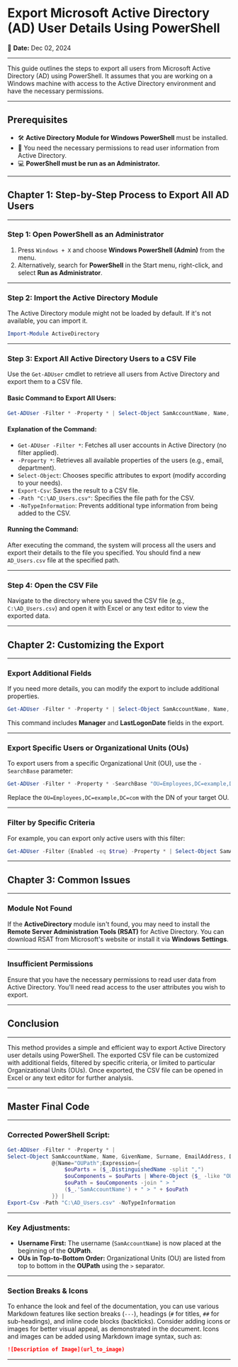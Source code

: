 # Export Microsoft Active Directory (AD) User Details Using PowerShell

📅 **Date:** Dec 02, 2024

---

This guide outlines the steps to export all users from Microsoft Active Directory (AD) using PowerShell. It assumes that you are working on a Windows machine with access to the Active Directory environment and have the necessary permissions.

---

## Prerequisites

- 🛠️ **Active Directory Module for Windows PowerShell** must be installed.
- 🔑 You need the necessary permissions to read user information from Active Directory.
- 💻 **PowerShell must be run as an Administrator.**

---

## Chapter 1: Step-by-Step Process to Export All AD Users

---

### Step 1: Open PowerShell as an Administrator

1. Press `Windows + X` and choose **Windows PowerShell (Admin)** from the menu.
2. Alternatively, search for **PowerShell** in the Start menu, right-click, and select **Run as Administrator**.

---

### Step 2: Import the Active Directory Module

The Active Directory module might not be loaded by default. If it's not available, you can import it.

```powershell
Import-Module ActiveDirectory
```

---

### Step 3: Export All Active Directory Users to a CSV File

Use the `Get-ADUser` cmdlet to retrieve all users from Active Directory and export them to a CSV file.

#### Basic Command to Export All Users:

```powershell
Get-ADUser -Filter * -Property * | Select-Object SamAccountName, Name, GivenName, Surname, EmailAddress, Department, Title, Enabled | Export-Csv -Path "C:\AD_Users.csv" -NoTypeInformation
```

#### Explanation of the Command:

- `Get-ADUser -Filter *`: Fetches all user accounts in Active Directory (no filter applied).
- `-Property *`: Retrieves all available properties of the users (e.g., email, department).
- `Select-Object`: Chooses specific attributes to export (modify according to your needs).
- `Export-Csv`: Saves the result to a CSV file.
- `-Path "C:\AD_Users.csv"`: Specifies the file path for the CSV.
- `-NoTypeInformation`: Prevents additional type information from being added to the CSV.

#### Running the Command:
After executing the command, the system will process all the users and export their details to the file you specified. You should find a new `AD_Users.csv` file at the specified path.

---

### Step 4: Open the CSV File

Navigate to the directory where you saved the CSV file (e.g., `C:\AD_Users.csv`) and open it with Excel or any text editor to view the exported data.

---

## Chapter 2: Customizing the Export

---

### Export Additional Fields

If you need more details, you can modify the export to include additional properties.

```powershell
Get-ADUser -Filter * -Property * | Select-Object SamAccountName, Name, GivenName, Surname, EmailAddress, Department, Title, Enabled, Manager, LastLogonDate | Export-Csv -Path "C:\AD_Users.csv" -NoTypeInformation
```

This command includes **Manager** and **LastLogonDate** fields in the export.

---

### Export Specific Users or Organizational Units (OUs)

To export users from a specific Organizational Unit (OU), use the `-SearchBase` parameter:

```powershell
Get-ADUser -Filter * -Property * -SearchBase "OU=Employees,DC=example,DC=com" | Select-Object SamAccountName, Name, GivenName, Surname, EmailAddress | Export-Csv -Path "C:\AD_Users.csv" -NoTypeInformation
```

Replace the `OU=Employees,DC=example,DC=com` with the DN of your target OU.

---

### Filter by Specific Criteria

For example, you can export only active users with this filter:

```powershell
Get-ADUser -Filter {Enabled -eq $true} -Property * | Select-Object SamAccountName, Name, GivenName, Surname, EmailAddress, Department | Export-Csv -Path "C:\Active_Users.csv" -NoTypeInformation
```

---

## Chapter 3: Common Issues

---

### Module Not Found

If the **ActiveDirectory** module isn't found, you may need to install the **Remote Server Administration Tools (RSAT)** for Active Directory. You can download RSAT from Microsoft's website or install it via **Windows Settings**.

---

### Insufficient Permissions

Ensure that you have the necessary permissions to read user data from Active Directory. You'll need read access to the user attributes you wish to export.

---

## Conclusion

---

This method provides a simple and efficient way to export Active Directory user details using PowerShell. The exported CSV file can be customized with additional fields, filtered by specific criteria, or limited to particular Organizational Units (OUs). Once exported, the CSV file can be opened in Excel or any text editor for further analysis.

---

## Master Final Code

---

### Corrected PowerShell Script:

```powershell
Get-ADUser -Filter * -Property * |  
Select-Object SamAccountName, Name, GivenName, Surname, EmailAddress, Department, Title, Enabled,  
              @{Name="OUPath";Expression={ 
                  $ouParts = ($_.DistinguishedName -split ",") 
                  $ouComponents = $ouParts | Where-Object {$_ -like "OU=*"} 
                  $ouPath = $ouComponents -join " > " 
                  ($_.'SamAccountName') + " > " + $ouPath
              }} | 
Export-Csv -Path "C:\AD_Users.csv" -NoTypeInformation
```

---

### Key Adjustments:

- **Username First:** The username (`SamAccountName`) is now placed at the beginning of the **OUPath**.
- **OUs in Top-to-Bottom Order:** Organizational Units (OU) are listed from top to bottom in the **OUPath** using the `>` separator.

---

### Section Breaks & Icons

To enhance the look and feel of the documentation, you can use various Markdown features like section breaks (`---`), headings (`#` for titles, `##` for sub-headings), and inline code blocks (backticks). Consider adding icons or images for better visual appeal, as demonstrated in the document. Icons and images can be added using Markdown image syntax, such as:

```markdown
![Description of Image](url_to_image)
```

---
